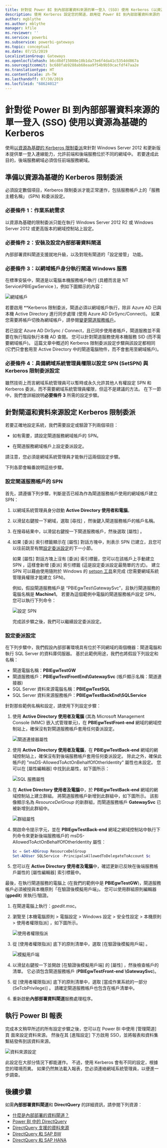 ```yaml
---
title: 針對從 Power BI 到內部部署資料來源的單一登入 (SSO) 使用 Kerberos (以資源為基礎)
description: 使用 Kerberos 設定您的閘道，啟用從 Power BI 到內部部署資料來源的 SSO
author: mgblythe
ms.author: mblythe
manager: kfile
ms.reviewer: ''
ms.service: powerbi
ms.subservice: powerbi-gateways
ms.topic: conceptual
ms.date: 07/15/2019
LocalizationGroup: Gateways
ms.openlocfilehash: b6cd8df15080e10b1da73e6f4da41c5354dd867a
ms.sourcegitcommit: bc688fab9288ab68eaa9f54b9b59cacfdf47aa2e
ms.translationtype: HT
ms.contentlocale: zh-TW
ms.lasthandoff: 07/30/2019
ms.locfileid: "68624012"
---
```

# <a name="use-resource-based-kerberos-for-single-sign-on-sso-from-power-bi-to-on-premises-data-sources"></a>針對從 Power BI 到內部部署資料來源的單一登入 (SSO) 使用以資源為基礎的 Kerberos

使用[以資源為基礎的 Kerberos 限制委派](/windows-server/security/kerberos/kerberos-constrained-delegation-overview)來針對 Windows Server 2012 和更新版本提供單一登入連線能力，允許前端和後端服務位於不同的網域中。 若要達成此目的，後端服務網域必須信任前端服務網域。

## <a name="preparing-for-resource-based-kerberos-constrained-delegation"></a>準備以資源為基礎的 Kerberos 限制委派

必須設定數個項目，Kerberos 限制委派才能正常運作，包括服務帳戶上的「服務主體名稱」  (SPN) 和委派設定。

### <a name="prerequisite-1-operating-system-requirements"></a>必要條件 1：作業系統需求

以資源為基礎的限制委派只能在執行 Windows Server 2012 R2 或 Windows Server 2012 或更高版本的網域控制站上設定。

### <a name="prerequisite-2-install-and-configure-the-on-premises-data-gateway"></a>必要條件 2：安裝及設定內部部署資料閘道

內部部署資料閘道支援就地升級，以及對現有閘道的「設定接管」  功能。

### <a name="prerequisite-3-run-the-gateway-windows-service-as-a-domain-account"></a>必要條件 3：以網域帳戶身分執行閘道 Windows 服務

在標準安裝中，閘道是以電腦本機服務帳戶執行 (具體而言是 NT Service\PBIEgwService  )，例如下圖顯示的內容：

![網域帳戶](media/service-gateway-sso-kerberos-resource/domain-account.png)

若要啟用 **Kerberos 限制委派，閘道必須以網域帳戶執行，除非 Azure AD 已與本機 Active Directory 進行同步處理 (使用 Azure AD DirSync/Connect)。 如果您需要將帳戶切換為網域帳戶，請參閱[變更閘道服務帳戶](/data-integration/gateway/service-gateway-service-account)。

若已設定 Azure AD DirSync / Connect，且已同步使用者帳戶，閘道服務並不需要在執行階段執行本機 AD 查閱。 您可以針對閘道服務使用本機服務 SID (而不需要網域帳戶)。 這篇文章中概述的 Kerberos 限制委派設定步驟與該設定都相同 (它們只會套用至 Active Directory 中的閘道電腦物件，而不會套用至網域帳戶)。

### <a name="prerequisite-4-have-domain-admin-rights-to-configure-spns-setspn-and-kerberos-constrained-delegation-settings"></a>必要條件 4：具備網域系統管理員權限以設定 SPN (SetSPN) 與 Kerberos 限制委派設定

雖然技術上而言網域系統管理員可以暫時或永久允許其他人有權設定 SPN 和 Kerberos 委派，而不需要網域系統管理員權限，但這不是建議的方法。 在下一節中，我們會詳細說明**必要條件 3** 所需的設定步驟。

## <a name="configuring-kerberos-constrained-delegation-for-the-gateway-and-data-source"></a>針對閘道和資料來源設定 Kerberos 限制委派

若要正確地設定系統，我們需要設定或驗證下列兩個項目：

* 如有需要，請設定閘道服務網域帳戶的 SPN。

* 在閘道服務網域帳戶上設定委派設定。

請注意，您必須是網域系統管理員才能執行這兩個設定步驟。

下列各節會輪番說明這些步驟。

### <a name="configure-an-spn-for-the-gateway-service-account"></a>設定閘道服務帳戶的 SPN

首先，請遵循下列步驟，判斷是否已經為作為閘道服務帳戶使用的網域帳戶建立 SPN：

1. 以網域系統管理員身分啟動 **Active Directory 使用者和電腦**。

1. 以滑鼠右鍵按一下網域，選取 [尋找]  ，然後鍵入閘道服務帳戶的帳戶名稱。

1. 在搜尋結果中，以滑鼠右鍵按一下閘道服務帳戶，然後選取 [屬性]  。

1. 如果 [委派]  索引標籤顯示在 [屬性]  對話方塊中，則表示 SPN 已建立，且您可以往前跳至有關[設定委派設定](#configure-delegation-settings)的下一小節。

    如果 [屬性]  對話方塊上沒有 [委派]  索引標籤，您可以在該帳戶上手動建立 SPN ，這樣會新增 [委派]  索引標籤 (這是設定委派設定最簡單的方式)。 建立 SPN 可以藉由使用隨附於 Windows 的 [setspn 工具](https://technet.microsoft.com/library/cc731241.aspx)來完成 (您需要網域系統管理員權限才能建立 SPN)。

    例如，假設閘道服務帳戶是 “PBIEgwTest\GatewaySvc”，且執行閘道服務的電腦名稱是 **Machine1**。 若要為這個範例中電腦的閘道服務帳戶設定 SPN，您可以執行下列命令：

      ![設定 SPN](media/service-gateway-sso-kerberos-resource/set-spn.png)

    完成該步驟之後，我們可以繼續設定委派設定。

### <a name="configure-delegation-settings"></a>設定委派設定

在下列步驟中，我們假設內部部署環境具有位於不同網域的兩個機器：閘道電腦和執行 SQL Server 的資料庫伺服器。 基於此範例用途，我們也將假設下列設定和名稱：

* 閘道電腦名稱：**PBIEgwTestGW**
* 閘道服務帳戶：**PBIEgwTestFrontEnd\GatewaySvc** (帳戶顯示名稱：閘道連接器)
* SQL Server 資料來源電腦名稱：**PBIEgwTestSQL**
* SQL Server 資料來源服務帳戶：**PBIEgwTestBackEnd\SQLService**

針對那些範例名稱和設定，請使用下列設定步驟：

1. 使用 **Active Directory 使用者及電腦** (其為 Microsoft Management Console (MMC) 嵌入式管理單元)，在 **PBIEgwTestFront-end** 網域的網域控制站上，確保沒有對閘道服務帳戶套用任何委派設定。

    ![閘道連接器屬性](media/service-gateway-sso-kerberos-resource/gateway-connector-properties.png)

1. 使用 **Active Directory 使用者及電腦**，在 **PBIEgwTestBack-end** 網域的網域控制站上，確保沒有對後端服務帳戶套用任何委派設定。 除此之外，確保此帳戶的 "msDS-AllowedToActOnBehalfOfOtherIdentity" 屬性也未設定。 您可以在 [屬性編輯器] 中找到此屬性，如下圖所示：

    ![SQL 服務屬性](media/service-gateway-sso-kerberos-resource/sql-service-properties.png)

1. 在 **Active Directory 使用者及電腦**中，於 **PBIEgwTestBack-end** 網域的網域控制站上建立群組。 將閘道服務帳戶新增到此群組中，如下圖所示。 該影像顯示名為 _ResourceDelGroup_ 的新群組，而閘道服務帳戶 **GatewaySvc** 已被新增到此群組中。

    ![群組屬性](media/service-gateway-sso-kerberos-resource/group-properties.png)

1. 開啟命令提示字元，並在 **PBIEgwTestBack-end** 網域之網域控制站中執行下列命令來更新後端服務帳戶的 msDS-AllowedToActOnBehalfOfOtherIdentity 屬性：

    ```powershell
    $c = Get-ADGroup ResourceDelGroup
    Set-ADUser SQLService -PrincipalsAllowedToDelegateToAccount $c
    ```

1. 您可以在 **Active Directory 使用者及電腦**中，確認更新已反映在後端服務帳戶屬性的 [屬性編輯器] 索引標籤中。

最後，在執行閘道服務的電腦上 (在我們的範例中是 **PBIEgwTestGW**)，閘道服務帳戶必須被授與本機原則「在驗證後模擬用戶端」。 您可以使用群組原則編輯器 (**gpedit**) 來執行/驗證。

1. 在閘道電腦上執行：_gpedit.msc_。

1. 瀏覽至 [本機電腦原則 > 電腦設定 > Windows 設定 > 安全性設定 > 本機原則 > 使用者權限指派]  ，如下圖所示。

    ![使用者權限指派](media/service-gateway-sso-kerberos-resource/user-rights-assignment.png)

1. 從 [使用者權限指派]  底下的原則清單中，選取 [在驗證後模擬用戶端]  。

    ![模擬用戶端](media/service-gateway-sso-kerberos-resource/impersonate-client.png)

1. 以滑鼠右鍵按一下並開啟 [在驗證後模擬用戶端]  的 [屬性]  ，然後檢查帳戶的清單。 它必須包含閘道服務帳戶 (**PBIEgwTestFront-end** **\GatewaySvc**)。

1. 從 [使用者權限指派]  底下的原則清單中，選取 [當成作業系統的一部分 (SeTcbPrivilege)]  。 請確定閘道服務帳戶也包含在帳戶清單中。

1. 重新啟動**內部部署資料閘道**服務處理程序。

## <a name="running-a-power-bi-report"></a>執行 Power BI 報表

完成本文稍早所述的所有設定步驟之後，您可以在 Power BI 中使用 [管理閘道]  頁 面來設定資料來源。 然後在其 [進階設定]  下方啟用 SSO，並將報表和資料集繫結發佈到該資料來源。

![資料來源設定](media/service-gateway-sso-kerberos-resource/data-source-settings.png)

此設定在大部分情況下都能運作。 不過，使用 Kerberos 會有不同的設定，根據您的環境而異。 如果仍然無法載入報表，您必須連絡網域系統管理員，以便進一步調查。

## <a name="next-steps"></a>後續步驟

如需**內部部署資料閘道**和 **DirectQuery** 的詳細資訊，請參閱下列資源：

* [什麼是內部部署的資料閘道？](/data-integration/gateway/service-gateway-onprem)
* [Power BI 中的 DirectQuery](desktop-directquery-about.md)
* [DirectQuery 支援的資料來源](desktop-directquery-data-sources.md)
* [DirectQuery 和 SAP BW](desktop-directquery-sap-bw.md)
* [DirectQuery 和 SAP HANA](desktop-directquery-sap-hana.md)
